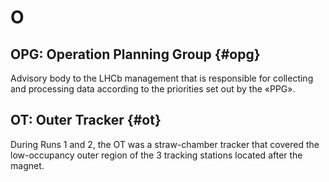 # O

## OPG: Operation Planning Group {#opg}

Advisory body to the LHCb management that is responsible for collecting and processing data according to the priorities set out by the «PPG».

## OT: Outer Tracker {#ot}

During Runs 1 and 2, the OT was a straw-chamber tracker that covered the low-occupancy outer region of the 3 tracking stations located after the magnet.
